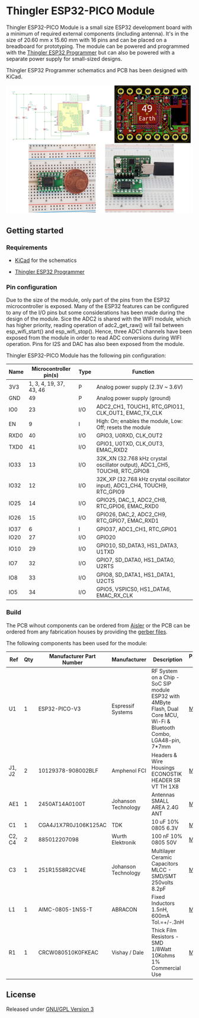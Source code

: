 # Thingler ESP32-PICO Module

Thingler ESP32-PICO Module is a small size ESP32 development board with a minimum of required external components (including antenna). It's in the size of 20.60 mm x 15.60 mm with 16 pins and can be placed on a breadboard for prototyping. The module can be powered and programmed with the [Thingler ESP32 Programmer](https://github.com/thingler/esp32-programmer) but can also be powered with a separate power supply for small-sized designs.

Thingler ESP32 Programmer schematics and PCB has been designed with KiCad.

![Thingler ESP32-PICO Module](pics/ESP32-PICO-Module.png "Thingler ESP32-PICO Module")

## Getting started

### Requirements

* [KiCad](https://kicad-pcb.org/download/) for the schematics

* [Thingler ESP32 Programmer](https://github.com/thingler/esp32-programmer)

### Pin configuration

Due to the size of the module, only part of the pins from the ESP32 microcontroller is exposed. Many of the ESP32 features can be configured to any of the I/O pins but some considerations has been made during the design of the module. Sice the ADC2 is shared with the WIFI module, which has higher priority, reading operation of adc2_get_raw() will fail between esp_wifi_start() and esp_wifi_stop(). Hence, three ADC1 channels have been exposed from the module in order to read ADC conversions during WIFI operation. Pins for I2S and DAC has also been exposed from the module.

Thingler ESP32-PICO Module has the following pin configuration:

| Name | Microcontroller pin(s) | Type | Function |
| --- | --- | --- | --- |
| 3V3 | 1, 3, 4, 19, 37, 43, 46 | P | Analog power supply (2.3V ~ 3.6V) |
| GND | 49 | P | Analog power supply (ground) |
| IO0 | 23 | I/O | ADC2_CH1, TOUCH1, RTC_GPIO11, CLK_OUT1, EMAC_TX_CLK |
| EN | 9 | I | High: On; enables the module, Low: Off; resets the module |
| RXD0 | 40 | I/O | GPIO3, U0RXD, CLK_OUT2 |
| TXD0 | 41 | I/O | GPIO1, U0TXD, CLK_OUT3, EMAC_RXD2 |
| IO33 | 13 | I/O | 32K_XN (32.768 kHz crystal oscillator output), ADC1_CH5, TOUCH8, RTC_GPIO8 |
| IO32 | 12 | I/O | 32K_XP (32.768 kHz crystal oscillator input), ADC1_CH4, TOUCH9, RTC_GPIO9 |
| IO25 | 14 | I/O | GPIO25, DAC_1, ADC2_CH8, RTC_GPIO6, EMAC_RXD0 |
| IO26 | 15 | I/O | GPIO26, DAC_2, ADC2_CH9, RTC_GPIO7, EMAC_RXD1 |
| IO37 | 6 | I | GPIO37, ADC1_CH1, RTC_GPIO1 |
| IO20 | 27 | I/O | GPIO20 |
| IO10 | 29 | I/O | GPIO10, SD_DATA3, HS1_DATA3, U1TXD |
| IO7 | 32 | I/O | GPIO7, SD_DATA0, HS1_DATA0, U2RTS |
| IO8 | 33 | I/O | GPIO8, SD_DATA1, HS1_DATA1, U2CTS |
| IO5 | 34 | I/O | GPIO5, VSPICS0, HS1_DATA6, EMAC_RX_CLK |

### Build

The PCB wihout components can be ordered from [Aisler](https://aisler.net/p/ZVKSJLOA) or the PCB can be ordered from any fabrication houses by providing the [gerber files](Gerbers).

The following components has been used for the module:

| Ref | Qty | Manufacturer Part Number | Manufacturer | Description | Product Link |
| --- | --- | --- | --- | --- | --- |
| U1 | 1 | ESP32-PICO-V3 | Espressif Systems | RF System on a Chip - SoC SIP module ESP32 with 4MByte Flash, Dual Core MCU, Wi-Fi & Bluetooth Combo, LGA48-pin, 7*7mm | [Mouser](https://www.mouser.fi/ProductDetail/Espressif-Systems/ESP32-PICO-V3?qs=%2Fha2pyFaduhAKW%252B0kbm4WirNln9M05hE2Cfek3joZqfvJDvo%252BkOm%252BA%3D%3D) |
| J1, J2 | 2 | 10129378-908002BLF | Amphenol FCI | Headers & Wire Housings ECONOSTIK HEADER SR VT TH 1X8 | [Mouser](https://www.mouser.fi/ProductDetail/Amphenol-FCI/10129378-908002BLF?qs=sGAEpiMZZMs%252BGHln7q6pm8Vn94ktop%2FJRLMW1D975zRqXbv0UaHrSw%3D%3D) |
| AE1 | 1 | 2450AT14A0100T | Johanson Technology | Antennas SMALL AREA 2.4G ANT | [Mouser](https://www.mouser.fi/ProductDetail/Johanson-Technology/2450AT14A0100T?qs=sGAEpiMZZMuBTKBKvsBmlN73K%2F2BcYXlKAGDK9p9NA4JvyuVwsRwMQ%3D%3D) |
| C1 | 1 | CGA4J1X7R0J106K125AC | TDK | 10 uF 10% 0805 6.3V | [Mouser](https://www.mouser.fi/ProductDetail/TDK/CGA4J1X7R0J106K125AC?qs=sGAEpiMZZMs0AnBnWHyRQEWjzA2rN6H9xJ%252BQ6n29nI0%3D) |
| C2, C4 | 2 | 885012207098 | Wurth Elektronik | 100 nF 10% 0805 50V | [Mouser](https://www.mouser.fi/ProductDetail/Wurth-Elektronik/885012207098?qs=sGAEpiMZZMs0AnBnWHyRQEGbLOF2VP1iyH0H1Hok68ReUt26c8JOqw%3D%3D) |
| C3 | 1 | 251R15S8R2CV4E | Johanson Technology | Multilayer Ceramic Capacitors MLCC - SMD/SMT 250volts 8.2pF | [Mouser](https://www.mouser.fi/ProductDetail/Johanson-Technology/251R15S8R2CV4E?qs=sGAEpiMZZMs0AnBnWHyRQMEhg08ZZBbf6%252BTDomkmMZo%3D) |
| L1 | 1 | AIMC-0805-1N5S-T | ABRACON | Fixed Inductors 1.5nH, 600mA Tol.=+/-.3nH | [Mouser](https://www.mouser.fi/ProductDetail/ABRACON/AIMC-0805-1N5S-T?qs=sGAEpiMZZMsg%252By3WlYCkUwX6XY3JXxzLPrj0ZACc8Ao%3D) |
| R1 | 1 | CRCW080510K0FKEAC | Vishay / Dale | Thick Film Resistors - SMD 1/8Watt 10Kohms 1% Commercial Use | [Mouser](https://www.mouser.fi/ProductDetail/Vishay-Dale/CRCW080510K0FKEAC?qs=sGAEpiMZZMtlubZbdhIBIIZe04wfiaJWcT48uZO055s%3D) |

## License

Released under [GNU/GPL Version 3](LICENSE)

